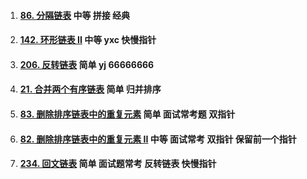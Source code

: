1.  #### [86. 分隔链表](https://leetcode-cn.com/problems/partition-list/) 中等 拼接 经典

2.  #### [142. 环形链表 II](https://leetcode-cn.com/problems/linked-list-cycle-ii/) 中等 yxc 快慢指针

3.  #### [206. 反转链表](https://leetcode-cn.com/problems/reverse-linked-list/) 简单 yj 66666666

4.  #### [21. 合并两个有序链表](https://leetcode-cn.com/problems/merge-two-sorted-lists/) 简单 归并排序

5.  #### [83. 删除排序链表中的重复元素](https://leetcode-cn.com/problems/remove-duplicates-from-sorted-list/) 简单 面试常考题 双指针

6.  #### [82. 删除排序链表中的重复元素 II](https://leetcode-cn.com/problems/remove-duplicates-from-sorted-list-ii/) 中等 面试常考 双指针 保留前一个指针

7.  #### [234. 回文链表](https://leetcode-cn.com/problems/palindrome-linked-list/) 简单 面试题常考 反转链表 快慢指针 
